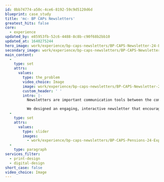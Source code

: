 ```yaml
---
id: 0bb74774-a50c-4ce6-8192-59c9d5120d6d
blueprint: case_study
title: 'mc- BP CAPs Newsletters'
greatest_hits: false
core:
  - experience
updated_by: e85953fb-52c6-4488-8c8b-c90f68b2bb10
updated_at: 1640275244
hero_image: work/experience/bp-caps-newsletters/BP-CAPS-Newsletter-24-Experience-Full-Image-1360x768.5.jpg
secondary_image: work/experience/bp-caps-newsletters/BP-CAPS-Newsletter-24-Experience-Secondary-Image-896x597.jpg
main_content:
  -
    type: set
    attrs:
      values:
        type: the_problem
        video_choice: Image
        image: work/experience/bp-caps-newsletters/BP-CAPS-Newsletter-24-Experience-Large-927x522.jpg
        custom_header: ' '
        intro: |-
          Newsletters are important communication tools between the company and its employees. But let's be honest, they can be a bit dull can't they? Not the best start when you've got important information to get across. BP came to us because they needed their newsletter to deliver material and insights through interviews, training programme updates and support.

          We designed an engaging, interactive newsletter that encourages employees to feel more connected to the company and their work. Along with key topics of interest for staff, we also included visual representations of data via infographics, videos and audio soundbites to help get BP's message across in a simple but effective way.
  -
    type: set
    attrs:
      values:
        type: slider
        images:
          - work/experience/bp-caps-newsletters/BP-CAPS-Pensions-24-Experience-Small-740x416.25-1.jpg
  -
    type: paragraph
services_filter:
  - print-design
  - digital-design
short_case: false
video_choice: Image
---
```


